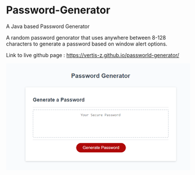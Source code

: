 # Password-Generator
A Java based Password Generator

A random password genorator that uses anywhere between 8-128 characters to generate a password based on window alert options.

Link to live github page : https://vertis-z.github.io/passworld-generator/

![This is the home screen for random password gen](./assets/img/password-generator.png)